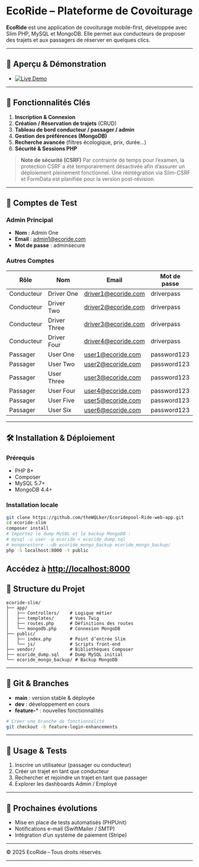 # EcoRide – Plateforme de Covoiturage

**EcoRide** est une application de covoiturage mobile-first, développée avec Slim PHP, MySQL et MongoDB. Elle permet aux conducteurs de proposer des trajets et aux passagers de réserver en quelques clics.

---

## 🚀 Aperçu & Démonstration

* [![Live Demo](https://img.shields.io/badge/Live-Demo-brightgreen)](https://ecoride-mirror-1-fcd84d9225d6.herokuapp.com/)

---

## 📌 Fonctionnalités Clés

1. **Inscription & Connexion**
2. **Création / Réservation de trajets** (CRUD)
3. **Tableau de bord conducteur / passager / admin**
4. **Gestion des préférences (MongoDB)**
5. **Recherche avancée** (filtres écologique, prix, durée…)
6. **Sécurité & Sessions PHP**

> **Note de sécurité (CSRF)**
> Par contrainte de temps pour l’examen, la protection CSRF a été temporairement désactivée afin d’assurer un déploiement pleinement fonctionnel. Une réintégration via Slim-CSRF et FormData est planifiée pour la version post-révision.

---

## 👥 Comptes de Test

### Admin Principal

* **Nom** : Admin One
* **Email** : [admin1@ecoride.com](mailto:admin1@ecoride.com)
* **Mot de passe** : adminsecure

### Autres Comptes

| Rôle       | Nom          | Email                                             | Mot de passe |
| ---------- | ------------ | ------------------------------------------------- | ------------ |
| Conducteur | Driver One   | [driver1@ecoride.com](mailto:driver1@ecoride.com) | driverpass   |
| Conducteur | Driver Two   | [driver2@ecoride.com](mailto:driver2@ecoride.com) | driverpass   |
| Conducteur | Driver Three | [driver3@ecoride.com](mailto:driver3@ecoride.com) | driverpass   |
| Conducteur | Driver Four  | [driver4@ecoride.com](mailto:driver4@ecoride.com) | driverpass   |
| Passager   | User One     | [user1@ecoride.com](mailto:user1@ecoride.com)     | password123  |
| Passager   | User Two     | [user2@ecoride.com](mailto:user2@ecoride.com)     | password123  |
| Passager   | User Three   | [user3@ecoride.com](mailto:user3@ecoride.com)     | password123  |
| Passager   | User Four    | [user4@ecoride.com](mailto:user4@ecoride.com)     | password123  |
| Passager   | User Five    | [user5@ecoride.com](mailto:user5@ecoride.com)     | password123  |
| Passager   | User Six     | [user6@ecoride.com](mailto:user6@ecoride.com)     | password123  |

---

## 🛠️ Installation & Déploiement

### Prérequis

* PHP 8+
* Composer
* MySQL 5.7+
* MongoDB 4.4+

### Installation locale

```bash
git clone https://github.com/theWQLker/Ecoridepool-Ride-web-app.git
cd ecoride-slim
composer install
# Importez le dump MySQL et le backup MongoDB :
# mysql -u user -p ecoride < ecoride_dump.sql
# mongorestore --db ecoride_mongo_backup ecoride_mongo_backup/
php -S localhost:8000 -t public
```
Accédez à [http://localhost:8000](http://localhost:8000)
---

## 📂 Structure du Projet

```text
ecoride-slim/
├── app/
│   ├── Controllers/    # Logique métier
│   ├── templates/      # Vues Twig
│   ├── routes.php      # Définitions des routes
│   └── mongodb.php     # Connexion MongoDB
├── public/
│   ├── index.php       # Point d’entrée Slim
│   └── js/             # Scripts front-end
├── vendor/             # Bibliothèques Composer
├── ecoride_dump.sql    # Dump MySQL initial
└── ecoride_mongo_backup/ # Backup MongoDB
```

---

## 🔄 Git & Branches

* **main** : version stable & déployée
* **dev** : développement en cours
* **feature-**\* : nouvelles fonctionnalités

```bash
# Créer une branche de fonctionnalité
git checkout -b feature-login-enhancements
```

---

## 🎯 Usage & Tests

1. Inscrire un utilisateur (passager ou conducteur)
2. Créer un trajet en tant que conducteur
3. Rechercher et rejoindre un trajet en tant que passager
4. Explorer les dashboards Admin / Employé

---

## 🔮 Prochaines évolutions

* Mise en place de tests automatisés (PHPUnit)
* Notifications e-mail (SwiftMailer / SMTP)
* Intégration d’un système de paiement (Stripe)

---

© 2025 EcoRide – Tous droits réservés.

---
```
